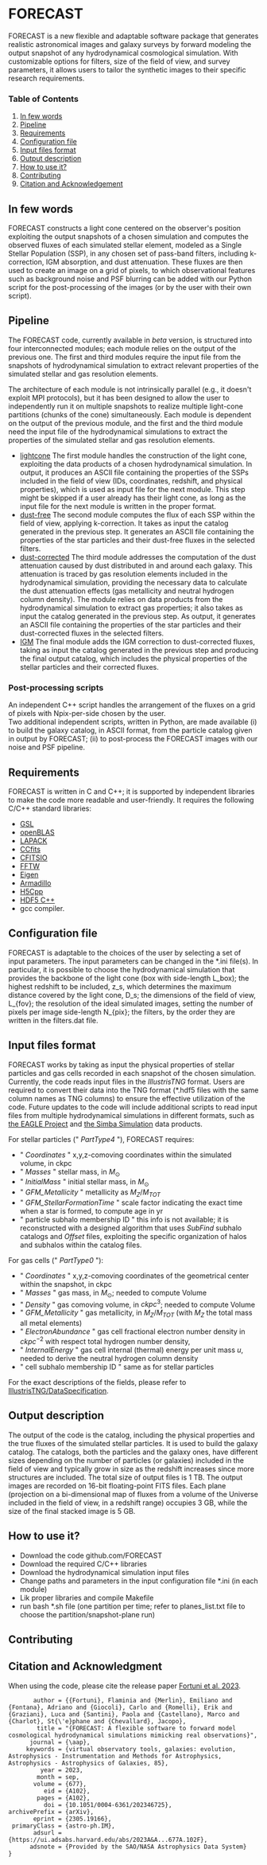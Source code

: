 # FORECAST
FORECAST is a new flexible and adaptable software package that generates realistic astronomical images and galaxy surveys by forward modeling the output snapshot of any hydrodynamical cosmological simulation.
With customizable options for filters, size of the field of view, and survey parameters, it allows users to tailor the synthetic images to their specific research requirements.

### Table of Contents
1. [In few words](#in-few-words)
2. [Pipeline](#pipeline)
3. [Requirements](#requirements)
4. [Configuration file](#configuration-file)
5. [Input files format](#input-files-format)
6. [Output description](#output-description)
7. [How to use it?](#how-to-use-it)
8. [Contributing](#contributing)
9. [Citation and Acknowledgement](#citation-and-acknowledgment)


    
## In few words
FORECAST constructs a light cone centered on the observer's position exploiting the output snapshots of a chosen simulation and computes the observed fluxes of each simulated stellar element, modeled as a Single Stellar Population (SSP), in any chosen set of pass-band filters, including k-correction, IGM absorption, and dust attenuation. These fluxes are then used to create an image on a grid of pixels, to which observational features such as background noise and PSF blurring can be added with our Python script for the post-processing of the images (or by the user with their own script).


## Pipeline
The FORECAST code, currently available in *beta* version, is structured into four interconnected modules; each module relies on the output of the previous one. The first and third modules require the input file from the snapshots of hydrodynamical simulation to extract relevant properties of the simulated stellar and gas resolution elements.

The architecture of each module is not intrinsically parallel (e.g., it doesn't exploit MPI protocols), but it has been designed to allow the user to independently run it on multiple snapshots to realize multiple light-cone partitions (chunks of the cone) simultaneously.
Each module is dependent on the output of the previous module, and the first and the third module need the input file of the hydrodynamical simulations to extract the properties of the simulated stellar and gas resolution elements.
* [lightcone](lc) The first module handles the construction of the light cone, exploiting the data products of a chosen hydrodynamical simulation. In output, it produces an ASCII file containing the properties of the SSPs included in the field of view (IDs, coordinates, redshift, and physical properties), which is used as input file for the next module. This step might be skipped if a user already has their light cone, as long as the input file for the next module is written in the proper format. 
* [dust-free](df) The second module computes the flux of each SSP within the field of view, applying k-correction. It takes as input the catalog generated in the previous step. It generates an ASCII file containing the properties of the star particles and their dust-free fluxes in the selected filters.
* [dust-corrected](dc) The third module addresses the computation of the dust attenuation caused by dust distributed in and around each galaxy. This attenuation is traced by gas resolution elements included in the hydrodynamical simulation, providing the necessary data to calculate the dust attenuation effects (gas metallicity and neutral hydrogen column density). The module relies on data products from the hydrodynamical simulation to extract gas properties; it also takes as input the catalog generated in the previous step. As output, it generates an ASCII file containing the properties of the star particles and their dust-corrected fluxes in the selected filters.
* [IGM](igm) The final module adds the IGM correction to dust-corrected fluxes, taking as input the catalog generated in the previous step and producing the final output catalog, which includes the physical properties of the stellar particles and their corrected fluxes.
### Post-processing scripts
An independent C++ script handles the arrangement of the fluxes on a grid of pixels with Npix-per-side chosen by the user.   
Two additional independent scripts, written in Python, are made available (i) to build the galaxy catalog, in ASCII format, from the particle catalog given in output by FORECAST; (ii) to post-process the FORECAST images with our noise and PSF pipeline.

## Requirements
FORECAST is written in C and C++; it is supported by independent libraries to make the code more readable and user-friendly. 
It requires the following C/C++ standard libraries: 
* [GSL](https://www.gnu.org/software/gsl/)
* [openBLAS](https://www.openblas.net/)
* [LAPACK](http://www.netlib.org/lapack/)
* [CCfits](https://heasarc.gsfc.nasa.gov/fitsio/CCfits/)
* [CFITSIO](https://heasarc.gsfc.nasa.gov/fitsio/)
* [FFTW](https://www.fftw.org/)
* [Eigen](https://eigen.tuxfamily.org/)
* [Armadillo](http://arma.sourceforge.net/)
* [H5Cpp](http://h5cpp.org/)
* [HDF5 C++](https://www.hdfgroup.org/)
* gcc compiler.      

## Configuration file
FORECAST is adaptable to the choices of the user by selecting a set of input parameters. 
The input parameters can be changed in the *.ini file(s).
In particular, it is possible to choose the hydrodynamical simulation that provides the backbone of the light cone (box with side-length L_box); the highest redshift to be included, z_s, which determines the maximum distance covered by the light cone, D_s; the dimensions of the field of view, L_{fov}; the resolution of the ideal simulated images, setting the number of pixels per image side-length N_{pix}; the filters, by the order they are written in the filters.dat file.


## Input files format
FORECAST works by taking as input the physical properties of stellar particles and gas cells recorded in each snapshot of the chosen simulation. Currently, the code reads input files in the _IllustrisTNG_ format. Users are required to convert their data into the TNG format (*.hdf5 files with the same column names as TNG columns) to ensure the effective utilization of the code. Future updates to the code will include additional scripts to read input files from multiple hydrodynamical simulations in different formats, such as [the EAGLE Project](https://ui.adsabs.harvard.edu/abs/2015MNRAS.446..521S/abstract) and [the Simba Simulation](https://ui.adsabs.harvard.edu/abs/2019MNRAS.486.2827D/abstract) data products. 

For stellar particles (" _PartType4_ "), FORECAST requires:
- " _Coordinates_ " x,y,z-comoving coordinates within the simulated volume, in ckpc
- " _Masses_ " stellar mass, in $M_{\odot}$
- " _InitialMass_ " initial stellar mass, in $M_{\odot}$
- " _GFM_Metallicity_ " metallicity as $M_{Z}/M_{TOT}$
- " _GFM_StellarFormationTime_ " scale factor indicating the exact time when a star is formed, to compute age in yr
- " particle subhalo membership ID " this info is not available; it is reconstructed with a designed algorithm that uses _SubFind_ subhalo catalogs and _Offset_ files, exploiting the specific organization of halos and subhalos within the catalog files.

For gas cells (" _PartType0_ "):
- " _Coordinates_ " x,y,z-comoving coordinates of the geometrical center within the snapshot, in ckpc
- " _Masses_ " gas mass, in $M_{\odot}$; needed to compute Volume
- " _Density_ " gas comoving volume, in $ckpc^{3}$; needed to compute Volume
- " _GFM_Metallicity_ " gas metallicity, in $M_{Z}/M_{TOT}$ (with $M_Z$ the total mass all metal elements)
- " _ElectronAbundance_ " gas cell fractional electron number density in $ckpc^{-2}$ with respect total hydrogen number density, 
- " _InternalEnergy_ " gas cell internal (thermal) energy per unit mass $u$, needed to derive the neutral hydrogen column density
- " cell subhalo membership ID " same as for stellar particles

For the exact descriptions of the fields, please refer to [IllustrisTNG/DataSpecification](https://www.tng-project.org/data/docs/specifications/#parttype0).

## Output description
The output of the code is the catalog, including the physical properties and the true fluxes of the simulated stellar particles. It is used to build the galaxy catalog.
    The catalogs, both the particles and the galaxy ones, have different sizes depending on the number of particles (or galaxies) included in the field of view and typically grow in size as the redshift increases since more structures are included. The total size of output files is 1 TB.
    The output images are recorded on 16-bit floating-point FITS files. Each plane (projection on a bi-dimensional map of fluxes from a volume of the Universe included in the field of view, in a redshift range) occupies 3 GB, while the size of the final stacked image is 5 GB.
    
## How to use it?
- Download the code github.com/FORECAST
- Download the required C/C++ libraries
- Download the hydrodynamical simulation input files
- Change paths and parameters in the input configuration file \*.ini (in each module)
- Lik proper libraries and compile Makefile
- run bash \*.sh file (one partition per time; refer to planes_list.txt file to choose the partition/snapshot-plane run) 

## Contributing

## Citation and Acknowledgment

When using the code, please cite the release paper [Fortuni et al. 2023](https://ui.adsabs.harvard.edu/abs/2023arXiv230519166F/abstract). 

```@ARTICLE{2023A&A...677A.102F,
       author = {{Fortuni}, Flaminia and {Merlin}, Emiliano and {Fontana}, Adriano and {Giocoli}, Carlo and {Romelli}, Erik and {Graziani}, Luca and {Santini}, Paola and {Castellano}, Marco and {Charlot}, St{\'e}phane and {Chevallard}, Jacopo},
        title = "{FORECAST: A flexible software to forward model cosmological hydrodynamical simulations mimicking real observations}",
      journal = {\aap},
     keywords = {virtual observatory tools, galaxies: evolution, Astrophysics - Instrumentation and Methods for Astrophysics, Astrophysics - Astrophysics of Galaxies, 85},
         year = 2023,
        month = sep,
       volume = {677},
          eid = {A102},
        pages = {A102},
          doi = {10.1051/0004-6361/202346725},
archivePrefix = {arXiv},
       eprint = {2305.19166},
 primaryClass = {astro-ph.IM},
       adsurl = {https://ui.adsabs.harvard.edu/abs/2023A&A...677A.102F},
      adsnote = {Provided by the SAO/NASA Astrophysics Data System}
}
```
